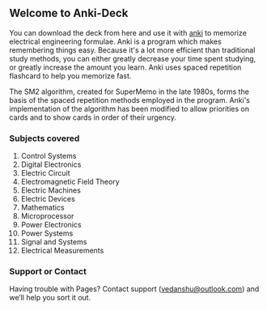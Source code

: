 ## Welcome to Anki-Deck

You can download the deck from here and use it with [anki](https://apps.ankiweb.net/#download) to memorize electrical engineering formulae. Anki is a program which makes remembering things easy. Because it's a lot more efficient than traditional study methods, you can either greatly decrease your time spent studying, or greatly increase the amount you learn. Anki uses spaced repetition flashcard to help you memorize fast.

The SM2 algorithm, created for SuperMemo in the late 1980s, forms the basis of the spaced repetition methods employed in the program. Anki's implementation of the algorithm has been modified to allow priorities on cards and to show cards in order of their urgency.

### Subjects covered
1. Control Systems
2. Digital Electronics
3. Electric Circuit
4. Electromagnetic Field Theory
5. Electric Machines 
6. Electric Devices
7. Mathematics
8. Microprocessor 
9. Power Electronics
10. Power Systems
11. Signal and Systems
12. Electrical Measurements

### Support or Contact

Having trouble with Pages? Contact support (vedanshu@outlook.com) and we’ll help you sort it out.
